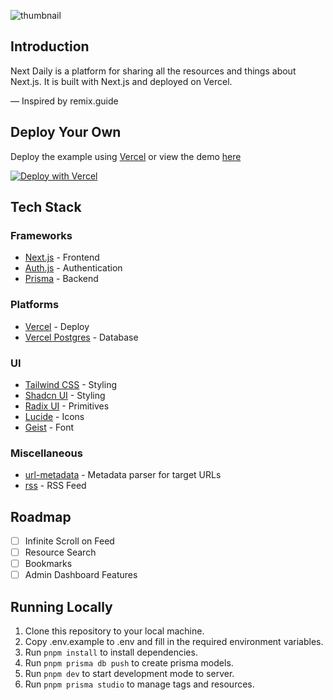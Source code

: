 ![thumbnail](https://github.com/user-attachments/assets/a273c5c0-1ebe-4e66-88e5-56a13665d78a)

## Introduction

Next Daily is a platform for sharing all the resources and things about Next.js. It is built with Next.js and deployed on Vercel.

— Inspired by remix.guide

## Deploy Your Own

Deploy the example using [Vercel](https://vercel.com) or view the demo [here](https://nextdaily.vercel.app)

[![Deploy with Vercel](https://vercel.com/button)](https://vercel.com/new/clone?repository-url=https%3A%2F%2Fgithub.com%2Feckoln%2Fnextdaily)

## Tech Stack

### Frameworks

- [Next.js](https://nextjs.org) - Frontend
- [Auth.js](https://authjs.dev) - Authentication
- [Prisma](https://www.prisma.io) - Backend

### Platforms

- [Vercel](https://vercel.com) - Deploy
- [Vercel Postgres](https://vercel.com/docs/storage/vercel-postgres) - Database

### UI

- [Tailwind CSS](https://tailwindcss.com) - Styling
- [Shadcn UI](https://ui.shadcn.com) - Styling
- [Radix UI](https://www.radix-ui.com/primitives) - Primitives
- [Lucide](https://lucide.dev/icons) - Icons
- [Geist](https://github.com/vercel/geist-font) - Font

### Miscellaneous

- [url-metadata](https://github.com/laurengarcia/url-metadata) - Metadata parser for target URLs
- [rss](https://github.com/dylang/node-rss) - RSS Feed

## Roadmap

- [ ] Infinite Scroll on Feed
- [ ] Resource Search
- [ ] Bookmarks
- [ ] Admin Dashboard Features

## Running Locally

1. Clone this repository to your local machine.
2. Copy .env.example to .env and fill in the required environment variables.
3. Run `pnpm install` to install dependencies.
4. Run `pnpm prisma db push` to create prisma models.
5. Run `pnpm dev` to start development mode to server.
6. Run `pnpm prisma studio` to manage tags and resources.
